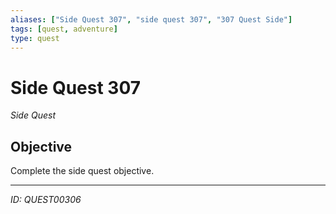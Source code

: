 ```yaml
---
aliases: ["Side Quest 307", "side quest 307", "307 Quest Side"]
tags: [quest, adventure]
type: quest
---
```


# Side Quest 307

*Side Quest*

## Objective
Complete the side quest objective.

---
*ID: QUEST00306*